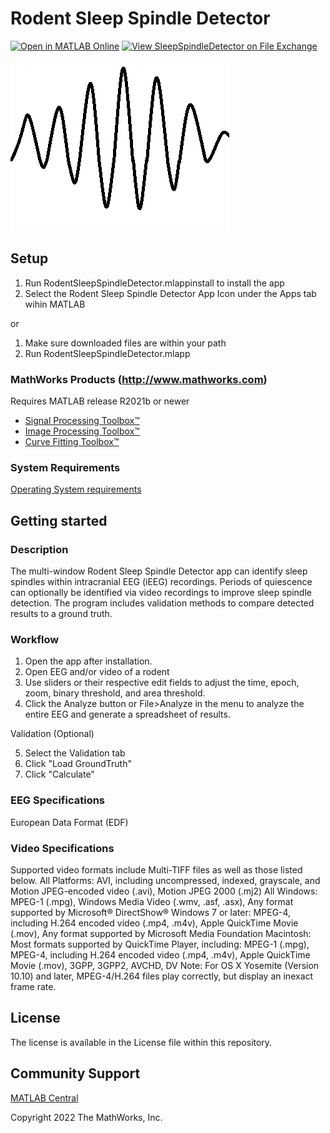 # Rodent Sleep Spindle Detector

[![Open in MATLAB Online](https://www.mathworks.com/images/responsive/global/open-in-matlab-online.svg)](https://matlab.mathworks.com/open/github/v1?repo=kevinscottholly/SleepSpindleDetector)
[![View SleepSpindleDetector on File Exchange](https://www.mathworks.com/matlabcentral/images/matlab-file-exchange.svg)](https://www.mathworks.com/matlabcentral/fileexchange/SleepSpindleDetector)

![Alt-Text](https://github.com/mathworks/Rodent-Sleep-Spindle-Detector/blob/main/Sleep%20Spindle%20Detector%20Alpha_resources/SleepSpindleIcon.png?raw=true)


## Setup 

1. Run RodentSleepSpindleDetector.mlappinstall to install the app
2. Select the Rodent Sleep Spindle Detector App Icon under the Apps tab wihin MATLAB

or

1. Make sure downloaded files are within your path
2. Run RodentSleepSpindleDetector.mlapp


### MathWorks Products (http://www.mathworks.com)

Requires MATLAB release R2021b or newer
- [Signal Processing Toolbox&trade;](https://www.mathworks.com/products/signal.html)
- [Image Processing Toolbox&trade;](https://www.mathworks.com/products/image.html)
- [Curve Fitting Toolbox&trade;](https://www.mathworks.com/products/curvefitting.html)

### System Requirements

[Operating System requirements](https://www.mathworks.com/support/requirements/previous-releases.html)

## Getting started

### Description

The multi-window Rodent Sleep Spindle Detector app can identify sleep spindles within intracranial EEG (iEEG) recordings. Periods of quiescence can optionally be identified via video recordings to improve sleep spindle detection. The program includes validation methods to compare detected results to a ground truth.


### Workflow

1. Open the app after installation.
2. Open EEG and/or video of a rodent
3. Use sliders or their respective edit fields to adjust the time, epoch, zoom, binary threshold, and area threshold.
4. Click the Analyze button or File>Analyze in the menu to analyze the entire EEG and generate a spreadsheet of results.

Validation (Optional)

5. Select the Validation tab
6. Click "Load GroundTruth"
7. Click "Calculate"

### EEG Specifications

European Data Format (EDF)

### Video Specifications

Supported video formats include Multi-TIFF files as well as those listed below.
All Platforms: AVI, including uncompressed, indexed, grayscale, and Motion JPEG-encoded video (.avi), Motion JPEG 2000 (.mj2)
All Windows: MPEG-1 (.mpg), Windows Media Video (.wmv, .asf, .asx), Any format supported by Microsoft® DirectShow®
Windows 7 or later: MPEG-4, including H.264 encoded video (.mp4, .m4v), Apple QuickTime Movie (.mov), Any format supported by Microsoft Media Foundation
Macintosh: Most formats supported by QuickTime Player, including: MPEG-1 (.mpg), MPEG-4, including H.264 encoded video (.mp4, .m4v), Apple QuickTime Movie (.mov), 3GPP, 3GPP2, AVCHD, DV
Note: For OS X Yosemite (Version 10.10) and later, MPEG-4/H.264 files play correctly, but display an inexact frame rate.

## License

The license is available in the License file within this repository.

## Community Support
[MATLAB Central](https://www.mathworks.com/matlabcentral)

Copyright 2022 The MathWorks, Inc.
